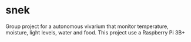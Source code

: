 # snek
Group project for a autonomous vivarium that monitor temperature, moisture,
light levels, water and food.
This project use a Raspberry Pi 3B+

